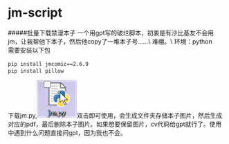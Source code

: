 # jm-script
#####批量下载禁漫本子
一个用gpt写的破烂脚本，初衷是有沙比基友不会用jm，让我帮他下本子，然后他copy了一堆本子号……\\
难绷。\\
环境：python\
需要安装以下包
```
pip install jmcomic==2.6.9
pip install pillow
```

下载jm.py,<img src="1.png">双击即可使用，会生成文件夹存储本子图片，然后生成对应的pdf，最后删除本子图片。如果想要保留图片，cv代码给gpt就行了。使用中遇到什么问题直接问gpt，因为我也不会。
